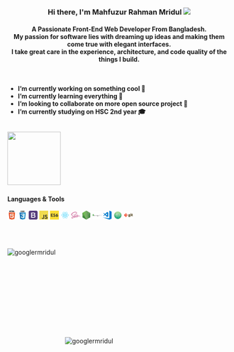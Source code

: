
<!-- <h2 align="center">Hi there, I'm Mahfuzur Rahman Mridul <img src="https://66.media.tumblr.com/886a0c93a00c62643790be6ba57bf0dd/tumblr_mqptmpWZQs1rfjowdo1_500.gif" width="80" height="80" /></h2> -->

<h3 align="center">Hi there, I'm Mahfuzur Rahman Mridul <img src="https://media.giphy.com/media/hvRJCLFzcasrR4ia7z/giphy.gif" width="25px"></h3>
<h4 align="center">A Passionate Front-End Web Developer From Bangladesh.
<br>
My passion for software lies with dreaming up ideas and making them come true with elegant interfaces. 
<br>
I take great care in the experience, architecture, and code quality of the things I build.
</h4>


<br>

* <b>I’m currently working on something cool 🔭</b>
* <b>I’m currently learning everything 🌱</b>
* <b>I’m looking to collaborate on more open source project 👯</b>
* <b>I’m currently studying on HSC 2nd year 🎓</b>

<br>
<img float="right" src="https://66.media.tumblr.com/886a0c93a00c62643790be6ba57bf0dd/tumblr_mqptmpWZQs1rfjowdo1_500.gif" width="120" height="120" />  
 

<br>



<h4>Languages & Tools</h4>

<code><img height="20" src="https://raw.githubusercontent.com/github/explore/80688e429a7d4ef2fca1e82350fe8e3517d3494d/topics/html/html.png"></code>
<code><img height="20" src="https://raw.githubusercontent.com/github/explore/80688e429a7d4ef2fca1e82350fe8e3517d3494d/topics/css/css.png"></code>
<code><img height="20" src="https://raw.githubusercontent.com/github/explore/80688e429a7d4ef2fca1e82350fe8e3517d3494d/topics/bootstrap/bootstrap.png"></code>
<code><img height="20" src="https://raw.githubusercontent.com/github/explore/80688e429a7d4ef2fca1e82350fe8e3517d3494d/topics/javascript/javascript.png"></code>
<code><img height="20" src="https://raw.githubusercontent.com/github/explore/80688e429a7d4ef2fca1e82350fe8e3517d3494d/topics/es6/es6.png"></code>
<code><img height="20" src="https://raw.githubusercontent.com/github/explore/80688e429a7d4ef2fca1e82350fe8e3517d3494d/topics/react/react.png"></code>
<code><img height="20" src="https://raw.githubusercontent.com/github/explore/80688e429a7d4ef2fca1e82350fe8e3517d3494d/topics/sass/sass.png"></code>
<code><img height="20" src="https://raw.githubusercontent.com/github/explore/80688e429a7d4ef2fca1e82350fe8e3517d3494d/topics/nodejs/nodejs.png"></code>
<code><img height="20" src="https://raw.githubusercontent.com/github/explore/80688e429a7d4ef2fca1e82350fe8e3517d3494d/topics/mongodb/mongodb.png"></code>
<code><img height="20" src="https://raw.githubusercontent.com/github/explore/80688e429a7d4ef2fca1e82350fe8e3517d3494d/topics/visual-studio-code/visual-studio-code.png"></code>
<code><img height="20" src="https://raw.githubusercontent.com/github/explore/80688e429a7d4ef2fca1e82350fe8e3517d3494d/topics/atom/atom.png"></code>
<code><img height="20" src="https://raw.githubusercontent.com/github/explore/80688e429a7d4ef2fca1e82350fe8e3517d3494d/topics/git/git.png"></code>
<!-- <code><img height="20" src="https://raw.githubusercontent.com/github/explore/80688e429a7d4ef2fca1e82350fe8e3517d3494d/topics/typescript/typescript.png"></code> -->



<br><br>

<img align="left" height="200" width="440" src="https://github-readme-stats.vercel.app/api?username=googlermridul&show_icons=true&locale=en" alt="googlermridul" />

<img align="right" height="200" width="374" src="https://github-readme-stats.vercel.app/api/top-langs?username=googlermridul&show_icons=true&locale=en&layout=compact" alt="googlermridul" />
<br>
  
  

  
